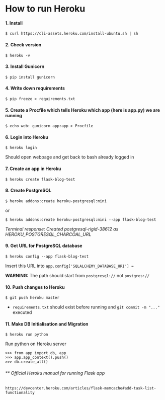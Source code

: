 # How to run Heroku

#### 1. Install 
	$ curl https://cli-assets.heroku.com/install-ubuntu.sh | sh
#### 2. Check version
	$ heroku -v
#### 3. Install Gunicorn
	$ pip install gunicorn 
#### 4. Write down requirements
    $ pip freeze > requirements.txt
#### 5. Create a Procfile which tells Heroku which app (here is app.py) we are running
    $ echo web: gunicorn app:app > Procfile
#### 6. Login into Heroku
    $ heroku login
 Should open webpage and get back to bash already logged in

#### 7. Create an app in Heroku
    $ heroku create flask-blog-test
#### 8. Create PostgreSQL
    $ heroku addons:create heroku-postgresql:mini
or

    $ heroku addons:create heroku-postgresql:mini --app flask-blog-test
*Terminal response: Created postgresql-rigid-38612 as HEROKU_POSTGRESQL_CHARCOAL_URL*

#### 9. Get URL for PostgreSQL database
    $ heroku config --app flask-blog-test
Insert this URL into `app.config['SQLALCHEMY_DATABASE_URI'] =`

**WARNING:**
The path should start from `postgresql://` not `postgres://`


#### 10. Push changes to Heroku
  
    $ git push heroku master
* `requirements.txt` should exist before running and `git commit -m "..."` executed

#### 11. Make DB Initialisation and Migration
    $ heroku run python 
Run python on Heroku server

    >>> from app import db, app
    >>> app.app_context().push()
    >>> db.create_all()





###### ** Official Heroku manual for running Flask app
    https://devcenter.heroku.com/articles/flask-memcache#add-task-list-functionality

